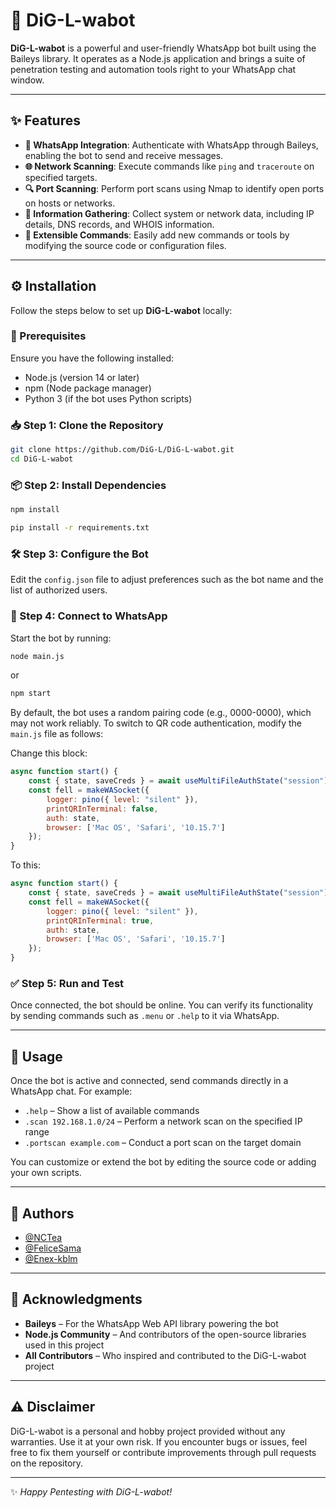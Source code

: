 # 🚀 DiG-L-wabot

**DiG-L-wabot** is a powerful and user-friendly WhatsApp bot built using the Baileys library. It operates as a Node.js application and brings a suite of penetration testing and automation tools right to your WhatsApp chat window.

---

## ✨ Features

* **📲 WhatsApp Integration**: Authenticate with WhatsApp through Baileys, enabling the bot to send and receive messages.
* **🌐 Network Scanning**: Execute commands like `ping` and `traceroute` on specified targets.
* **🔍 Port Scanning**: Perform port scans using Nmap to identify open ports on hosts or networks.
* **🧠 Information Gathering**: Collect system or network data, including IP details, DNS records, and WHOIS information.
* **🧩 Extensible Commands**: Easily add new commands or tools by modifying the source code or configuration files.

---

## ⚙️ Installation

Follow the steps below to set up **DiG-L-wabot** locally:

### 📌 Prerequisites

Ensure you have the following installed:

* Node.js (version 14 or later)
* npm (Node package manager)
* Python 3 (if the bot uses Python scripts)

### 📥 Step 1: Clone the Repository

```bash
git clone https://github.com/DiG-L/DiG-L-wabot.git
cd DiG-L-wabot
```

### 📦 Step 2: Install Dependencies

```bash
npm install
```

```bash
pip install -r requirements.txt
```

### 🛠️ Step 3: Configure the Bot

Edit the `config.json` file to adjust preferences such as the bot name and the list of authorized users.

### 🔗 Step 4: Connect to WhatsApp

Start the bot by running:

```bash
node main.js
```

or

```bash
npm start
```

By default, the bot uses a random pairing code (e.g., 0000-0000), which may not work reliably. To switch to QR code authentication, modify the `main.js` file as follows:

Change this block:

```javascript
async function start() {
    const { state, saveCreds } = await useMultiFileAuthState("session")
    const fell = makeWASocket({
        logger: pino({ level: "silent" }),
        printQRInTerminal: false,
        auth: state,
        browser: ['Mac OS', 'Safari', '10.15.7']
    });
}
```

To this:

```javascript
async function start() {
    const { state, saveCreds } = await useMultiFileAuthState("session")
    const fell = makeWASocket({
        logger: pino({ level: "silent" }),
        printQRInTerminal: true,
        auth: state,
        browser: ['Mac OS', 'Safari', '10.15.7']
    });
}
```

### ✅ Step 5: Run and Test

Once connected, the bot should be online. You can verify its functionality by sending commands such as `.menu` or `.help` to it via WhatsApp.

---

## 💬 Usage

Once the bot is active and connected, send commands directly in a WhatsApp chat. For example:

* `.help` – Show a list of available commands
* `.scan 192.168.1.0/24` – Perform a network scan on the specified IP range
* `.portscan example.com` – Conduct a port scan on the target domain

You can customize or extend the bot by editing the source code or adding your own scripts.

---

## 👥 Authors

* [@NCTea](https://github.com/NCTea)
* [@FeliceSama](https://github.com/FeliceSama)
* [@Enex-kblm](https://github.com/Enex-kblm)

---

## 🙌 Acknowledgments

* **Baileys** – For the WhatsApp Web API library powering the bot
* **Node.js Community** – And contributors of the open-source libraries used in this project
* **All Contributors** – Who inspired and contributed to the DiG-L-wabot project

---

## ⚠️ Disclaimer

DiG-L-wabot is a personal and hobby project provided without any warranties. Use it at your own risk. If you encounter bugs or issues, feel free to fix them yourself or contribute improvements through pull requests on the repository.

---

✨ *Happy Pentesting with DiG-L-wabot!*
